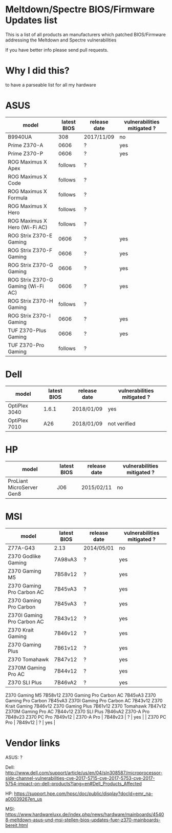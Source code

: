 # Meltdown/Spectre BIOS/Firmware Updates list

This is a list of all products an manufacturers which patched BIOS/Firmware addressing the Meltdown and Spectre vulnerabilities

If you have better info please send pull requests.

# Why I did this?
to have a parseable list for all my hardware

# ASUS
| model | latest BIOS | release date | vulnerabilities mitigated ? |
| --- | --- | --- | --- |
| B9940UA | 308 | 2017/11/09 | no |
| Prime Z370-A | 0606 | ? | yes |
| Prime Z370-P | 0606 | ? | yes |
| ROG Maximus X Apex | follows | ? | |
| ROG Maximus X Code | follows | ? | |
| ROG Maximus X Formula | follows | ? | |
| ROG Maximus X Hero | follows | ? | |
| ROG Maximus X Hero (Wi-Fi AC) | follows | ? | |
| ROG Strix Z370-E Gaming | 0606 | ? | yes |
| ROG Strix Z370-F Gaming | 0606 | ? | yes |
| ROG Strix Z370-G Gaming | 0606 | ? | yes |
| ROG Strix Z370-G Gaming (Wi-Fi AC) | 0606 | ? | yes |
| ROG Strix Z370-H Gaming | follows | ? | |
| ROG Strix Z370-I Gaming | 0606 | ? | yes |
| TUF Z370-Plus Gaming | 0606 | ? | yes |
| TUF Z370-Pro Gaming | follows | ? | |

# Dell
| model | latest BIOS | release date | vulnerabilities mitigated ? |
| --- | --- | --- | --- |
| OptiPlex 3040 | 1.6.1 | 2018/01/09 | yes |
| OptiPlex 7010 | A26 | 2018/01/09 | not verified |

# HP
| model | latest BIOS | release date | vulnerabilities mitigated ? |
| --- | --- | --- | --- |
| ProLiant MicroServer Gen8 | J06 | 2015/02/11 | no |

# MSI
| model | latest BIOS | release date | vulnerabilities mitigated ? |
| --- | --- | --- | --- |
| Z77A-G43 | 2.13 | 2014/05/01 | no |
| Z370 Godlike Gaming | 7A98vA3 | ? | yes |
| Z370 Gaming M5 | 7B58v12 | ? | yes |
| Z370 Gaming Pro Carbon AC | 7B45vA3 | ? | yes |
| Z370 Gaming Pro Carbon | 7B45vA3 | ? | yes |
| Z370I Gaming Pro Carbon AC | 7B43v12 | ? | yes |
| Z370 Krait Gaming | 7B46v12 | ? | yes |
| Z370 Gaming Plus | 7B61v12 | ? | yes |
| Z370 Tomahawk | 7B47v12 | ? | yes |
| Z370M Gaming Pro AC | 7B44v12 | ? | yes |
| Z370 SLI Plus | 7B46vA2 | ? | yes |Z370 Godlike Gaming 	7A98vA3
Z370 Gaming M5 	7B58v12
Z370 Gaming Pro Carbon AC 	7B45vA3
Z370 Gaming Pro Carbon 	7B45vA3
Z370I Gaming Pro Carbon AC 	7B43v12
Z370 Krait Gaming 	7B46v12
Z370 Gaming Plus 	7B61v12
Z370 Tomahawk 	7B47v12
Z370M Gaming Pro AC 	7B44v12
Z370 SLI Plus 	7B46vA2
Z370-A Pro 	7B48v23
Z370 PC Pro 	7B49v12
| Z370-A Pro | 7B48v23 | ? | yes |
| Z370 PC Pro | 7B49v12 | ? | yes |

# Vendor links

ASUS: ?

Dell: http://www.dell.com/support/article/us/en/04/sln308587/microprocessor-side-channel-vulnerabilities-cve-2017-5715-cve-2017-5753-cve-2017-5754-impact-on-dell-products?lang=en#Dell_Products_Affected

HP: https://support.hpe.com/hpsc/doc/public/display?docId=emr_na-a00039267en_us

MSI: https://www.hardwareluxx.de/index.php/news/hardware/mainboards/45408-meltdown-asus-und-msi-stellen-bios-updates-fuer-z370-mainboards-bereit.html
